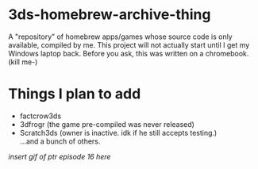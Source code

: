 # 3ds-homebrew-archive-thing
A "repository" of homebrew apps/games whose source code is only available, compiled by me. This project will not actually start until I get my Windows laptop back. Before you ask, this was written on a chromebook. (kill me-)

# Things I plan to add
* factcrow3ds
* 3dfrogr (the game pre-compiled was never released)
* Scratch3ds (owner is inactive. idk if he still accepts testing.) <br>
...and a bunch of others.

*insert gif of ptr episode 16 here*
